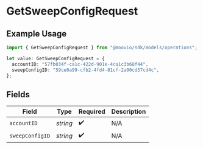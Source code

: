 # GetSweepConfigRequest

## Example Usage

```typescript
import { GetSweepConfigRequest } from "@moovio/sdk/models/operations";

let value: GetSweepConfigRequest = {
  accountID: "57fb034f-ca1c-422d-901e-4ca1c3b68f44",
  sweepConfigID: "59ce0a99-cfb2-4fd4-81cf-2a00cd57cd4c",
};
```

## Fields

| Field              | Type               | Required           | Description        |
| ------------------ | ------------------ | ------------------ | ------------------ |
| `accountID`        | *string*           | :heavy_check_mark: | N/A                |
| `sweepConfigID`    | *string*           | :heavy_check_mark: | N/A                |